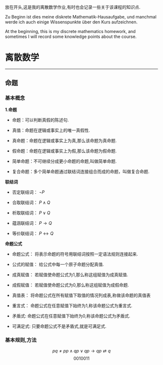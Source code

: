 放在开头,这是我的离散数学作业,有时也会记录一些关于该课程的知识点.

Zu Beginn ist dies meine diskrete Mathematik-Hausaufgabe, und manchmal werde ich auch einige Wissenspunkte über den Kurs aufzeichnen.

At the beginning, this is my discrete mathematics homework, and sometimes I will record some knowledge points about the course.

# 离散数学
---
## 命题

### 基本概念

**1.命题**
- 命题：可以判断真假的陈述句.

- 真值：命题在逻辑或事实上的唯一真假性.

- 真命题：命题在逻辑或事实上为真,那么该命题为真命题.

- 假命题：命题在逻辑或事实上为假,那么该命题为假命题.

- 简单命题：不可继续分成更小命题的命题,叫做简单命题.

- 复合命题：多个简单命题通过联结词连接组合而成的命题，叫做复合命题.

**联结词**

- 否定联结词：
$\neg P$

- 合取联结词：
$P \land Q$

- 析取联结词：
$P \lor Q$

- 蕴涵联结词：
$P \to Q$

- 等价联结词：
$P \leftrightarrow Q$

**命题公式**

- 命题公式：
将表示命题的符号用联结词按照一定语法规则连接起来.

- 公式的赋值：
给公式中每一个原子命题分配真值.

- 成真赋值：
若赋值使命题公式为1,那么称这组赋值为成真赋值.

- 成假赋值：
若赋值使命题公式为0,那么称这组赋值为成假命题.

- 真值表：
将命题公式在所有赋值下取值的情况列成表,称做该命题的真值表

- 重言式：
命题公式在任意赋值下始终为1,称该命题公式为重言式.

- 矛盾式:
命题公式在任意赋值下始终为0,称该命题公式为矛盾式.

- 可满足式:
只要命题公式不是矛盾式,就是可满足式.

### 基本规则,方法
$$p q \neq p p\land q p\lor q p\to q p\rightleftarrow q $$
$$0 0     1     0        0       1            1$$